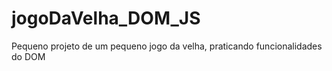 # jogoDaVelha_DOM_JS
Pequeno projeto de um pequeno jogo da velha, praticando funcionalidades do DOM
